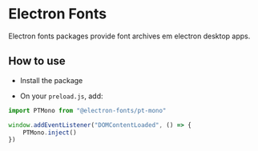 # Electron Fonts

Electron fonts packages provide font archives em electron desktop apps.

## How to use

* Install the package

* On your `preload.js`, add:

```ts
import PTMono from "@electron-fonts/pt-mono"

window.addEventListener("DOMContentLoaded", () => {
    PTMono.inject()
})
```